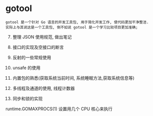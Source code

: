 # gotool

    gotool 是一个针对 Go 语言的开发工具包, 用于简化开发工作, 使代码更加干净整洁.
    实际上与其说这是一个工具包, 倒不如说 gotool 是一个学习比较项目更加准确;




7. 整理 JSON 使用规范, 做出笔记

9. 接口的实现及空接口的断言
10. 反射的一些常规使用
11. unsafe 的使用
12. 内置包的熟悉(获取系统当前时间, 系统睡眠方法,获取系统信息等)
13. 多线程及通道的使用, 线程计数器
14. 同步和锁的实现





runtime.GOMAXPROCS(1)   设置用几个 CPU 核心来执行